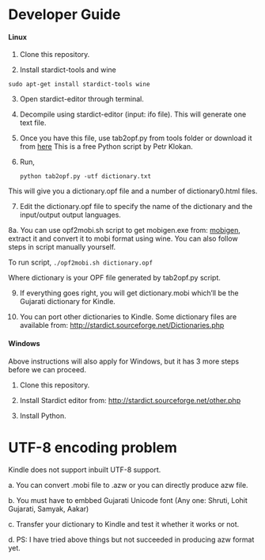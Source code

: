 Developer Guide
===============

#### Linux

1. Clone this repository.

2. Install stardict-tools and wine

  `sudo apt-get install stardict-tools wine`

3. Open stardict-editor through terminal.

4. Decompile using stardict-editor (input: ifo file). This will generate one
text file.

5. Once you have this file, use tab2opf.py from tools folder or download it
from [here](http://www.klokan.cz/projects/stardict-lingea/) This is a free
Python script by Petr Klokan.

6. Run,

   `python tab2opf.py -utf dictionary.txt`

This will give you a dictionary.opf file and a number of dictionary0.html
files.

7. Edit the dictionary.opf file to specify the name of the dictionary and the
input/output output languages.

8a. You can use opf2mobi.sh script to get mobigen.exe from:
[mobigen](http://www.mobipocket.com/soft/prcgen/mobigen.zip), extract it and
convert it to mobi format using wine. You can also follow steps in script
manually yourself.

To run script,
  `./opf2mobi.sh dictionary.opf`

Where dictionary is your OPF file generated by tab2opf.py script.

9. If everything goes right, you will get dictionary.mobi which’ll be the
Gujarati dictionary for Kindle.

10. You can port other dictionaries to Kindle. Some dictionary files are
available from: http://stardict.sourceforge.net/Dictionaries.php

#### Windows

Above instructions will also apply for Windows, but it has 3 more steps before
we can proceed.

1. Clone this repository.

2. Install Stardict editor from: http://stardict.sourceforge.net/other.php

3. Install Python.

UTF-8 encoding problem
======================

Kindle does not support inbuilt UTF-8 support.

a. You can convert .mobi file to .azw or you can directly produce azw file.

b. You must have to embbed Gujarati Unicode font (Any one: Shruti, Lohit
Gujarati, Samyak, Aakar)

c. Transfer your dictionary to Kindle and test it whether it works or not.

d. PS: I have tried above things but not succeeded in producing azw format yet.
